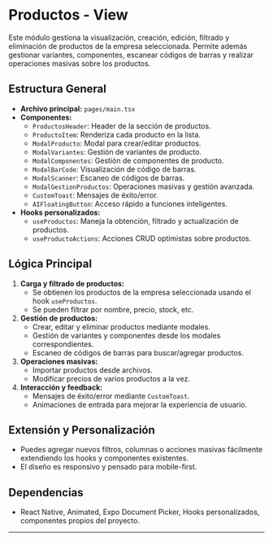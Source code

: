 # Productos - View

Este módulo gestiona la visualización, creación, edición, filtrado y eliminación de productos de la empresa seleccionada. Permite además gestionar variantes, componentes, escanear códigos de barras y realizar operaciones masivas sobre los productos.

## Estructura General
- **Archivo principal:** `pages/main.tsx`
- **Componentes:**
  - `ProductosHeader`: Header de la sección de productos.
  - `ProductoItem`: Renderiza cada producto en la lista.
  - `ModalProducto`: Modal para crear/editar productos.
  - `ModalVariantes`: Gestión de variantes de producto.
  - `ModalComponentes`: Gestión de componentes de producto.
  - `ModalBarCode`: Visualización de código de barras.
  - `ModalScanner`: Escaneo de códigos de barras.
  - `ModalGestionProductos`: Operaciones masivas y gestión avanzada.
  - `CustomToast`: Mensajes de éxito/error.
  - `AIFloatingButton`: Acceso rápido a funciones inteligentes.
- **Hooks personalizados:**
  - `useProductos`: Maneja la obtención, filtrado y actualización de productos.
  - `useProductoActions`: Acciones CRUD optimistas sobre productos.

## Lógica Principal
1. **Carga y filtrado de productos:**
   - Se obtienen los productos de la empresa seleccionada usando el hook `useProductos`.
   - Se pueden filtrar por nombre, precio, stock, etc.
2. **Gestión de productos:**
   - Crear, editar y eliminar productos mediante modales.
   - Gestión de variantes y componentes desde los modales correspondientes.
   - Escaneo de códigos de barras para buscar/agregar productos.
3. **Operaciones masivas:**
   - Importar productos desde archivos.
   - Modificar precios de varios productos a la vez.
4. **Interacción y feedback:**
   - Mensajes de éxito/error mediante `CustomToast`.
   - Animaciones de entrada para mejorar la experiencia de usuario.

## Extensión y Personalización
- Puedes agregar nuevos filtros, columnas o acciones masivas fácilmente extendiendo los hooks y componentes existentes.
- El diseño es responsivo y pensado para mobile-first.

## Dependencias
- React Native, Animated, Expo Document Picker, Hooks personalizados, componentes propios del proyecto.

--- 